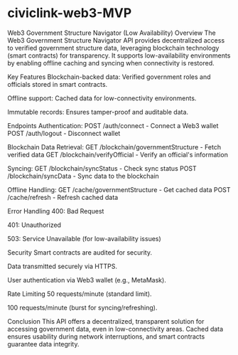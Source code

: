 # civiclink-web3-MVP
Web3 Government Structure Navigator (Low Availability)
Overview
The Web3 Government Structure Navigator API provides decentralized access to verified government structure data, leveraging blockchain technology (smart contracts) for transparency. It supports low-availability environments by enabling offline caching and syncing when connectivity is restored.

Key Features
Blockchain-backed data: Verified government roles and officials stored in smart contracts.

Offline support: Cached data for low-connectivity environments.

Immutable records: Ensures tamper-proof and auditable data.

Endpoints
Authentication:
POST /auth/connect - Connect a Web3 wallet
POST /auth/logout - Disconnect wallet

Blockchain Data Retrieval:
GET /blockchain/governmentStructure - Fetch verified data
GET /blockchain/verifyOfficial - Verify an official's information

Syncing:
GET /blockchain/syncStatus - Check sync status
POST /blockchain/syncData - Sync data to the blockchain

Offline Handling:
GET /cache/governmentStructure - Get cached data
POST /cache/refresh - Refresh cached data

Error Handling
400: Bad Request

401: Unauthorized

503: Service Unavailable (for low-availability issues)

Security
Smart contracts are audited for security.

Data transmitted securely via HTTPS.

User authentication via Web3 wallet (e.g., MetaMask).

Rate Limiting
50 requests/minute (standard limit).

100 requests/minute (burst for syncing/refreshing).

Conclusion
This API offers a decentralized, transparent solution for accessing government data, even in low-connectivity areas. Cached data ensures usability during network interruptions, and smart contracts guarantee data integrity.
